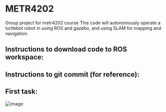 # METR4202
Group project for metr4202 course
This code will autonomously operate a turtlebot robot in using ROS and gazebo, and using SLAM for mapping and navigation.

Instructions to download code to ROS workspace:
------------------

Instructions to git commit (for reference):
----------------------

First task:
------------------
![image](https://github.com/Darkspore52/METR4202/assets/53199626/2ed54762-153d-4e1a-82b4-4402c19c313a)
